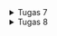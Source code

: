 <details>
<summary> 
Tugas 7
</summary>

<br>

# Tugas 7 PBP 2023
## A. Implementasi _Checklist_
### Pembuatan Proyek Program Flutter
1. Saya membuat direktori proyek baru dengan,
    ```
    flutter create <nama_aplikasi>
    ```

2. Setelah itu saya melakukan pengecekan untuk memastikan program Flutter dapat berjalan dengan,
    ```
    flutter config --enable-web
    flutter run -d chrome
    ```

3. Selanjutnya saya melakukan inisialisasi ke GitHub,
    ```
    git init
    git add .
    git commit -m "initialize"
    git branch -M main
    git remote add origin <tautan_repositori_GitHub>
    git push -u origin main
    ```

### Pembuatan Tiga Tombol Sederhana
1. Saya membuat `class` yang berisikan komponen tombol,
    ```
    class MyItem {
        final String name;
        final IconData icon;

        MyItem(this.name, this.icon);
    }
    ```

2. Setelah itu saya menambahkan informasi mengenai tombol-tombol yang akan dibuat,
    ```
    final List<MyItem> items = [
        MyItem("Lihat Produk", Icons.checklist),
        MyItem("Tambah Produk", Icons.add_shopping_cart),
        MyItem("Logout", Icons.logout),
    ];
    ```

3. Selanjutnya saya menambahkan kode berikut di dalam `children: <Widget>`,
    ```
    GridView.count(
                // Container untuk tombol.
                primary: true,
                padding: const EdgeInsets.all(20),
                crossAxisSpacing: 10,
                mainAxisSpacing: 10,
                crossAxisCount: 3,
                shrinkWrap: true,
                children: items.map((MyItem item) {
                  // Iterasi untuk setiap item
                  return ItemCard(item);
                }).toList(),
              ),
    ```

### Pembuatan `Snackbar`
1. Saya menambahkan kode berikut pada bagian `Widget build` di dalam `return Material()`,
    ```
        child: InkWell(
            // Area responsive terhadap sentuhan
            onTap: () {
                // Memunculkan SnackBar ketika diklik
                ScaffoldMessenger.of(context)
                    ..hideCurrentSnackBar()
                    ..showSnackBar(SnackBar(
                        content: Text("Kamu telah menekan tombol ${item.name}!")));
            },
        ),

    ```

## B. Pertanyaan
#### [x] Perbedaan _Stateless_ dan _Stateful Widget_
_Stateless widget_ merupakan _widget_ statis yang berarti _widget_ tersebut tidak berubah atau dapat dikatakan tidak akan ada perubahan tampilan pada _output_ jika proses pengeluaran _output_ tidak dihentikan dan kode _output_ tidak dimodifikasi. Sementara itu, _stateful widget_ merupakan _widget_ dinamis yang dapat merubah tampilannya sesuai respons dari _events_ yang dipicu baik dari interaksi _user_ maupun adanya variabel atau nilai baru yang didapat.

#### [x] _Widgets_
| No. | Widget | Fungsi |
|:--- |:---:|:---:|
| 1. |`Scaffold`|Mengimplementasi desain dasar material sebagai struktur awal tata letak visual|
| 2. |`AppBar`|Kontainer yang menampilkan konten beserta fiturnya pada bagian atas|
| 3. | `Text`|Menampilkan teks|
| 4. | `Column`|Menampilkan _children_ secara vertikal| 
| 5. | `SingleChildScrollView`|_Widget wrapper_ yang dapat dilakukan _scroll_|
| 6. | `Icon`|Material untuk menampilkan ikon tertentu|
| 7. | `Padding`|_Widget_ untuk mengatur posisi bagian dalam dari _children_-nya|
| 8. | `GridView`|Menampilkan _list_ komponen dalam bentuk _array_ secara horizontal atau vertikal|
| 9. | `Container`|Sebagai kontainer untuk beberapa komponen yang memiliki ciri yang serupa|
| 10.| `Center`|Pengaturan posisi di tengah dengan _child_-nya sendiri|
| 11.| `Theme`|Pengaturan awal untuk tema aplikasi|

## C. Bonus
Saya menambahkan atribut `color` untuk setiap tombol sehingga apabila tombol telah diiterasi, tombol akan memiliki warnanya masing-masing.

1. Penambahan atribut `color`
    ```
    class Feature {
        final String name;
        final IconData icon;
        final MaterialColor color;

        Feature(this.name, this.icon, this.color);
    }
    ```

2. Inisialisasi warna
    ```
    final List<Feature> items = [
        Feature("Lihat Item", Icons.checklist, Colors.blue),
        Feature("Tambah Item", Icons.add_shopping_cart, Colors.green),
        Feature("Logout", Icons.logout, Colors.red),
    ];
    ```

3. Pemanggilan warna
    ```
    class FeatureCard extends StatelessWidget {
        final Feature item;

        const FeatureCard(this.item, {super.key}); // Constructor

        @override
        Widget build(BuildContext context) {
            return Material(
            color: item.color,

            ...

            );
        }
    }
    ```
</details>

<details>
<summary> 
Tugas 8
</summary>

<br>

# Tugas 8 PBP 2023
## A. Implementasi _Checklist_
### Pembuatan Halaman Formulir
1. Saya membuat berkas baru pada direktori `lib` dengan nama `itemlist_form.dart` dan menambahkan kode berikut agar `ItemFormPage` dapat memiliki _state_ yang dinamis,

    ```
    class ItemFormPage extends StatefulWidget {
        const ItemFormPage({super.key});

        @override
        State<ItemFormPage> createState() => _ItemFormPageState();
    }
    ```

2. Setelah itu saya membuat `class` yang meng-_extends state_ `ItemFormPage`, 
    ```
    class _ItemFormPageState extends State<ItemFormPage> {
        final _formKey = GlobalKey<FormState>();
        String _name = "";
        int _amount = 0;
        String _description = "";

        ...
    }
    ```
    - `_formkey` berguna sebagai variabel yang berfungsi sebagai _handler form state_, validasi formulir, dan penyimpanan formulir.
    - `_name`, `_amount`, dan `_description` berfungsi sebagai variabel yang menyimpan input dari masing-masing _field_.

3. Selanjutnya saya membuat _widget_ `Scaffold` sebagai pondasi `ItemFormPage` di bawah inisialisasi variabel `_description`,

    ```
    ...
    @override
    Widget build(BuildContext context) {
        return Scaffold(
            appBar: AppBar(
                title: const Center(
                    child: Text(
                        'Item Form',
                    ),
                ),
                backgroundColor: Colors.indigo,
                foregroundColor: Colors.white,
            ),
            drawer: const LeftDrawer(),
            ...
        );
    }
    ```
    - `AppBar` berguna sebagai komponen bagian atas di suatu halaman atau _screen_.
    - `drawer` berguna untuk menambahkan _drawer_ sebagai navigasi aplikasi yang akan dibuat nantinya.

4. Setelah itu, saya membuat _widget_ `body` berupa `Form` tepat setelah `drawer` dengan kode berikut,

    ```
    body: Form(
        key: _formKey,
        child: SingleChildScrollView(
          child: Column(
            crossAxisAlignment: CrossAxisAlignment.start,
            children: [],
          ),
        ),
    ),
    ```
    - Atribut `key` akan berfungsi sebagai _handler_ dari _form state_, validasi _form_, dan penyimpanan _form_.
    - _Widget_ `SingleChildScrollView` berfungsi untuk membuat _child_ _widget_ di dalamnya agar dapat di-_scroll_.
    - `crossAxisAlignment` berguna untuk mengatur _alignment_ `children` dari `Column`.

5. Selanjutnya saya isi `children` dengan beberapa komponen yang akan ada di _form_,

    ```
    Padding(
        padding: const EdgeInsets.all(8.0),
        child: TextFormField(
            decoration: InputDecoration(
                hintText: "Item Name",
                labelText: "Item Name",
                border: OutlineInputBorder(
                    borderRadius: BorderRadius.circular(5.0),
                ),
            ),
            onChanged: (String? value) {
                setState(() {
                    _name = value!;
                });
            },
            validator: (String? value) {
                if (value == null || value.isEmpty) {
                    return "Name cannot be empty!";
                }
                return null;
            },
        ),
    ),

    // ... Komponen `Padding` lainnya ...

    Align(
        alignment: Alignment.bottomCenter,
        child: Padding(
            padding: const EdgeInsets.all(8.0),
            child: ElevatedButton(
                style: ButtonStyle(
                    backgroundColor: MaterialStateProperty.all(Colors.indigo),
                ),
                onPressed: () {
                    if (_formKey.currentState!.validate()) {
                        // ... Kode untuk memunculkan notifikasi ...
                        _formKey.currentState!.reset();
                    }
                },
                child: const Text(
                    "Save",
                    style: TextStyle(color: Colors.white),
                ),
            ),
        ),
    ),
    ```
    - Kode untuk memunculkan notifikasi dapat dilihat pada bagian [ini](#pembuatan-notifikasi-penambahan-barang)
    - `padding` berguna sebagai pengatur jarak komponen dari sisi dalam.
    - `TextFormField` kolom untuk melakukan _input_ formulir.
    - `onChanged` akan dijalankan setiap ada perubahan isi `TextFormField`.
    - `validator` berguna sebagai validasi isi `TextFormField` dan mengembalikan `String` jika terdapat _error_.
    - `?` menandakan variabel boleh berisi `String` atau `null`.
    - `!` menandakan variabel tersebut dijamin tidak akan berisi `null`.


### Pembuatan Akses ke Halaman Formulir
1. Pada berkas `menu.dart`, khususnya di bagian fungsi `onTap`, saya menambahkan kode berikut,

    ```
    ...

    if (item.name == "Add Item") {
        Navigator.push(
            context,
            MaterialPageRoute(
                builder: (context) => ItemFormPage(),
            ));
    }

    ...
    ```
    > _Widget_ `Navigator` berguna untuk melakukan perpindahan halaman pada aplikasi. 

### Pembuatan Notifikasi Penambahan Barang
1. Berikut kode untuk membuat notifikasi bahwa barang berhasil disimpan,

    ```
    showDialog(
        context: context,
        builder: (context) {
            return AlertDialog(
                title: const Text('Item saved'),
                content: SingleChildScrollView(
                    child: Column(
                        crossAxisAlignment: CrossAxisAlignment.start,
                        children: [
                            Text('Name: $_name'),
                            Text('Amount: $_amount'),
                            Text('Description: $_description'),
                        ],
                    ),
                ),
                actions: [
                    TextButton(
                        child: const Text('OK'),
                        onPressed: () {
                            Navigator.pop(context);
                            Item currItem =
                                Item(_name, _amount, _description);
                            itemList.add(currItem);
                        },
                    ),
                ],
            );
        },
    );
    ```
    > `showDialog` memunculkan notifikasi seperti _pop up message_ jika penambahan menggunakan formulir berhasil.

### Pembuatan _Drawer_ Aplikasi
1. Pertama, saya membuat `DrawerHeader` sebagai komponen atas _drawer_,

    ```
    class LeftDrawer extends StatelessWidget {
    const LeftDrawer({super.key});

        @override
        Widget build(BuildContext context) {
            return Drawer(
                child: ListView(
                    children: [
                        const DrawerHeader(
                            decoration: BoxDecoration(
                            color: Colors.indigo,
                            ),
                            child: Column(
                                children: [
                                    Text(
                                        'My Inventory',
                                        textAlign: TextAlign.center,
                                        style: TextStyle(
                                            fontSize: 30,
                                            fontWeight: FontWeight.bold,
                                            color: Colors.white,
                                        ),
                                    ),
                                    Padding(padding: EdgeInsets.all(10)),
                                    Text(
                                        "Note all of your items here!",
                                        textAlign: TextAlign.center,
                                        style: TextStyle(
                                            fontSize: 15,
                                            fontWeight: FontWeight.normal,
                                            color: Colors.white,
                                        ),
                                    ),
                                ],
                            ),
                        ),
                        // bagian routing ke halaman lain
                    ],
                ),
            );
        }
    }
    ```

2. Kedua, saya membuat 'bagian routing ke halaman lain' dengan beberapa komponen `ListTile` sebagai kumpulan akses halaman pada aplikasi,

    ```
    ...

    ListTile(
        leading: const Icon(Icons.home_outlined),
        title: const Text('Home'),
        // Bagian redirection ke MyHomePage
        onTap: () {
            Navigator.pushReplacement(
                context,
                MaterialPageRoute(
                    builder: (context) => MyHomePage(),
                ));
        },
    ),

    // ... Komponen `ListTile` lainnya ...
    ```


## B. Pertanyaan
#### [x] Perbedaan `Navigator.push()` dan `Navigator.pushReplacement()`
Perbedaan kedua _method_ tersebut terletak pada apa yang dilakukan kepada _route_ yang berada pada atas _stack_. `Navigator.push()` akan menambahkan _route_ baru diatas _route_ yang sudah ada pada atas _stack_. Sementara itu, `Navigator.pushReplacement()` menggantikan _route_ yang sudah ada pada atas _stack_ dengan _route_ baru tersebut.

<br>

Metode `Navigator.push()` digunakan jika kita ingin membiarkan pengguna kembali ke layar sebelumnya dengan menekan tombol _back_ di perangkat. Misalnya, ketika kita ingin menunjukkan halaman _detail_ dan memberi pengguna kemampuan untuk kembali ke halaman utama. Sementara itu, metode `Navigator.pushReplacement()` digunakan jika kita ingin menggantikan layar saat ini dengan layar baru dan tidak ingin pengguna dapat kembali ke layar sebelumnya. Misalnya, setelah pengguna melakukan _login_.

#### [x] Macam-Macam _Layout Widget_ pada Flutter
| Nama _Widget_| Konteks Penggunaan|
|:---|:---|
|`Container`| Mengatur konten dalam kotak, menetapkan dekorasi, _margin_, _padding_, dan _constraints_. `Container` digunakan sebagai wadah umum untuk _widget_ lainnya.|
|`Row` dan `Column`| Mengatur _widget_ secara horizontal (`Row`) atau vertikal (`Column`). _Widget_ ini berguna untuk menyusun _widget_ secara berurutan.|
|`ListView`| Menampilkan daftar _widget_ dalam bentuk _list_. _Widget_ ini Mendukung daftar yang panjang atau tak terbatas.|
|`Expanded`| Memperluas (`Expanded`) atau menyesuaikan (`Flexible`) ruang yang tersedia dalam _widget parent_, digunakan dalam `Row` atau `Column`.|
|`Stack` dan `Positioned`| Menumpuk _widget_ di atas satu sama lain sehingga dapat memberikan kontrol penempatan _widget_.  |
|`SizedBox`| Menetapkan dimensi tetap pada _widget_, memberikan jarak atau spasi di antara _widget_.|
|`Card`| Menampilkan konten dalam kartu, cocok untuk menampilkan informasi yang spesifik dan rinci.|
|`GridView`| Menyusun _widget_ dalam bentuk _grid_, mendukung penempatan _widget_ dalam baris dan kolom.|
|`Wrap`| Menyusun _widget_ dalam baris atau kolom, membalikkan baris jika perlu. _Widget_ ini Berguna untuk mengelola ukuran _widget_ yang bervariasi.|

#### [x] Elemen Input pada Formulir
Elemen input yang saya gunakan dalam tugas kali ini adalah `name` sebagai nama barang dengan tipe `String`, `amount` sebagai jumlah barang yang ada dengan tipe `Integer`, dan `description` sebagai deskripsi rinci dari barang dengan tipe `String`. Saya memilih ketiga elemen tersebut karena elemen-elemen tersebut merupakan `field` dasar yang dapat mencakup informasi-informasi pokok dari setiap barang sehingga cukup mudah dan fleksibel dalam pengembangannya. 

#### [x] Penerapan _Clean Architecture_ pada Aplikasi Flutter
_Clean Architecture_ merupakan salah satu pendekatan dalam pengembangan aplikasi dengan melakukan pemisahan komponen dengan kriteria atau tugas-tugas tertentu untuk membuat struktur yang teratur dan mudah baik dalam pengelolaan maupun pengujian. Dalam tugas Flutter kali ini, saya menerapkan _clean architecture_ yang sederhana agar struktur aplikasi dapat terorganisir dengan baik.

<br>

|_File_|Penggunaan|Lokasi|
|:---:|:---:|:---:|
|`left_drawer.dart`, `feature_card.dart`|Berisi _widgets_ untuk mengakses halaman lain dalam aplikasi|`package:bmo_inventory/widgets/`|
|`item_page.dart`, `itemlist_form.dart`, `menu.dart`|_Pages_ dalam aplikasi yang dapat diakses oleh pengguna|`package:bmo_inventory/screens/`|
|`main.dart`|Berisi fungsi untuk menjalankan program keseluruhan|`package:bmo_inventory/`|

## C. Bonus
- [x] Membuat `class` model `Item` untuk meyimpan data _input form_.
- [x] Membuat halaman baru, yaitu `item_page.dart` yang akan menampilkan seluruh daftar barang yang sudah berhasil ditambahkan.
- [x] Membuat tombol baru pada _drawer_ dan _homepage_ yang akan mengarahkan pengguna untuk mengakses halaman Item List.

</details>